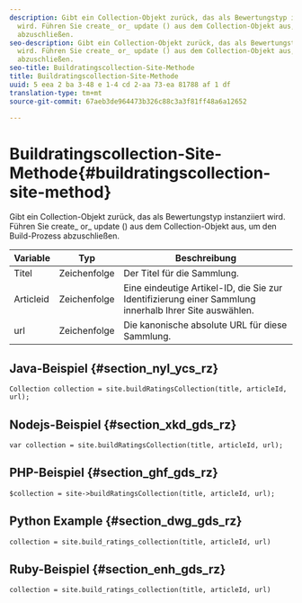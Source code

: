 ```yaml
---
description: Gibt ein Collection-Objekt zurück, das als Bewertungstyp instanziiert
  wird. Führen Sie create_ or_ update () aus dem Collection-Objekt aus, um den Build-Prozess
  abzuschließen.
seo-description: Gibt ein Collection-Objekt zurück, das als Bewertungstyp instanziiert
  wird. Führen Sie create_ or_ update () aus dem Collection-Objekt aus, um den Build-Prozess
  abzuschließen.
seo-title: Buildratingscollection-Site-Methode
title: Buildratingscollection-Site-Methode
uuid: 5 eea 2 ba 3-48 e 1-4 cd 2-aa 73-ea 81788 af 1 df
translation-type: tm+mt
source-git-commit: 67aeb3de964473b326c88c3a3f81ff48a6a12652

---
```



# Buildratingscollection-Site-Methode{#buildratingscollection-site-method}

Gibt ein Collection-Objekt zurück, das als Bewertungstyp instanziiert wird. Führen Sie create_ or_ update () aus dem Collection-Objekt aus, um den Build-Prozess abzuschließen.

| Variable | Typ | Beschreibung |
|--- |--- |--- |
| Titel | Zeichenfolge | Der Titel für die Sammlung. |
| Articleid | Zeichenfolge | Eine eindeutige Artikel-ID, die Sie zur Identifizierung einer Sammlung innerhalb Ihrer Site auswählen. |
| url | Zeichenfolge | Die kanonische absolute URL für diese Sammlung. |

## Java-Beispiel {#section_nyl_ycs_rz}

```
Collection collection = site.buildRatingsCollection(title, articleId, url); 
```

## Nodejs-Beispiel {#section_xkd_gds_rz}

```
var collection = site.buildRatingsCollection(title, articleId, url); 
```

## PHP-Beispiel {#section_ghf_gds_rz}

```
$collection = site->buildRatingsCollection(title, articleId, url); 
```

## Python Example {#section_dwg_gds_rz}

```
collection = site.build_ratings_collection(title, articleId, url) 
```

## Ruby-Beispiel {#section_enh_gds_rz}

```
collection = site.build_ratings_collection(title, articleId, url) 
```

